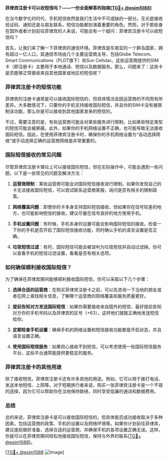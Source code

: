 **菲律宾注册卡可以收短信吗？——一份全面解答的指南[[TG💪+ @esim1088](https://t.me/s/esim1088)]**

在当今数字化的时代，手机短信依然是我们生活中不可或缺的一部分。无论是接收验证码、通知还是与朋友联系，短信功能都扮演着重要的角色。然而，对于那些身在国外或者计划前往菲律宾的人来说，可能会有一个疑问：菲律宾注册卡可以收短信吗？

首先，让我们来了解一下菲律宾的通信环境。菲律宾是东南亚的一个群岛国家，拥有超过一亿人口，其通信市场由几个主要运营商主导，包括Globe Telecom、Smart Communications（PLDT旗下）和Sun Cellular。这些运营商提供的SIM卡（即注册卡）主要用于本地通话、短信以及数据服务。那么，问题来了：这些卡是否能够正常接收来自其他国家或地区的短信呢？

### 菲律宾注册卡的短信功能

菲律宾的注册卡通常是可以接收国际短信的，但具体情况会因运营商的不同而有所差异。大多数情况下，只要你的手机支持接收国际短信，并且你的SIM卡没有被限制该功能，那么你是可以接收到其他国家发来的短信的。

不过，需要注意的是，有些运营商可能会对某些服务进行限制，比如某些特定类型的短信可能会被屏蔽。此外，如果你的手机网络设置不正确，也可能导致无法接收国际短信。因此，在使用菲律宾注册卡时，确保你的手机网络设置为“自动选择网络”或手动选择正确的运营商网络是非常重要的。

### 国际短信接收的常见问题

尽管菲律宾注册卡理论上可以接收国际短信，但在实际操作中，可能会遇到一些问题。以下是一些常见的问题及解决方法：

1. **运营商限制**：某些运营商可能会对国际短信接收进行限制。如果你发现自己的卡无法接收国际短信，可以尝试联系运营商客服，询问是否有相关的限制政策。
   
2. **网络覆盖问题**：即使你的卡本身支持国际短信接收，但如果你在信号较差的地方，也可能影响短信的接收。建议尽量在信号良好的地方使用手机。

3. **手机设置问题**：有时候，手机本身的设置可能会影响国际短信的接收。检查一下你的手机是否开启了国际短信接收功能，同时确认手机的语言设置是否正确。

4. **垃圾短信过滤**：有时，国际短信可能会被误判为垃圾短信并自动过滤掉。你可以查看手机的短信过滤设置，看看是否有相关选项。

### 如何确保顺利接收国际短信？

为了确保在菲律宾期间能够顺利接收国际短信，你可以采取以下几个步骤：

1. **选择合适的运营商**：在购买菲律宾注册卡之前，可以先咨询一下当地的朋友或者在网上查找相关信息，了解哪个运营商的网络覆盖和服务质量更好。

2. **提前告知对方发送国际短信**：如果你需要接收来自国外的短信，最好提前告知对方你的手机号码以及菲律宾的区号（+63），这样他们就能正确地发送短信给你。

3. **定期检查手机设置**：确保手机的网络设置和短信接收功能都是开启状态，并且语言设置正确。

4. **使用国际短信服务**：如果担心接收不到短信，可以考虑使用一些国际短信服务平台，这些平台通常能提供更稳定的服务。

### 菲律宾注册卡的其他用途

除了接收短信，菲律宾注册卡还有许多其他的用途。例如，它可以用于拨打电话、发送本地短信、上网等。对于短期旅行者来说，购买一张菲律宾注册卡是一个不错的选择，因为它可以帮助你在当地保持联络，同时享受低廉的通话和数据费用。

### 总结

总的来说，菲律宾注册卡是可以接收国际短信的，但具体能否成功接收取决于多种因素，包括运营商的政策、手机的设置以及网络环境等。如果你计划前往菲律宾，建议提前做好准备，选择合适的运营商，并确保手机的各项设置正确无误。这样，你就可以在菲律宾期间轻松地接收国际短信，保持与外界的联系[[TG💪+ @esim1088](https://t.me/s/esim1088)]。

[[TG💪+ @esim1088](https://t.me/s/esim1088) ![Image](https://i.postimg.cc/4NQfJmqS/Snipaste-2025-05-13-00-14-12.png)]